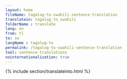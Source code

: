 ```yaml
---
layout: home
fileName: tagalog-to-swahili-sentence-translation
translatein: tagalog_to_swahili
folderName : translate
lang: en
from: tl
to: sw
langName : tagalog-to
permalink: /tagalog-to-swahili-sentence-translation
tool: sentence-translations
nointernationalization: true
---
```

{% include section/translateinto.html %}
